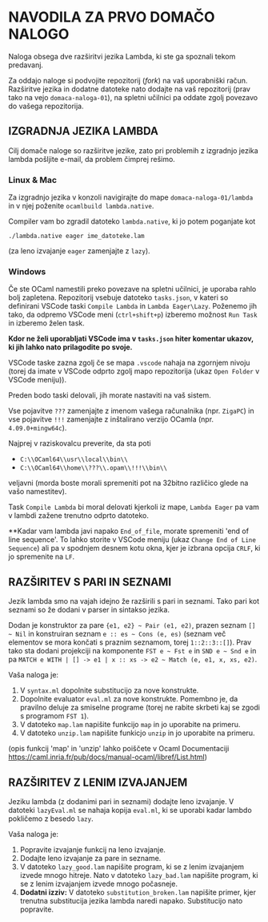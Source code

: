 # NAVODILA ZA PRVO DOMAČO NALOGO

Naloga obsega dve razširitvi jezika Lambda, ki ste ga spoznali tekom predavanj.

Za oddajo naloge si podvojite repozitorij (*fork*) na vaš uporabniški račun. Razširitve jezika in dodatne datoteke nato dodajte na vaš repozitorij (prav tako na vejo `domaca-naloga-01`), na spletni učilnici pa oddate zgolj povezavo do vašega repozitorija.

## IZGRADNJA JEZIKA LAMBDA

Cilj domače naloge so razširitve jezike, zato pri problemih z izgradnjo jezika lambda pošljite e-mail, da problem čimprej rešimo.

### Linux & Mac
Za izgradnjo jezika v konzoli navigirajte do mape `domaca-naloga-01/lambda` in v njej poženite `ocamlbuild lambda.native`.

Compiler vam bo zgradil datoteko `lambda.native`, ki jo potem poganjate kot 

```./lambda.native eager ime_datoteke.lam```

(za leno izvajanje `eager` zamenjajte z `lazy`).

### Windows

Če ste OCaml namestili preko povezave na spletni učilnici, je uporaba rahlo bolj zapletena. Repozitorij vsebuje datoteko `tasks.json`, v kateri so definirani VSCode taski `Compile Lambda` in `Lambda Eager\Lazy`. Poženemo jih tako, da odpremo VSCode meni (`ctrl+shift+p`) izberemo možnost `Run Task` in izberemo želen task.

**Kdor ne želi uporabljati VSCode ima v `tasks.json` hiter komentar ukazov, ki jih lahko nato prilagodite po svoje.**

VSCode taske zazna zgolj če se mapa `.vscode` nahaja na zgornjem nivoju (torej da imate v VSCode odprto zgolj mapo repozitorija (ukaz `Open Folder` v VSCode meniju)).

Preden bodo taski delovali, jih morate nastaviti na vaš sistem.

Vse pojavitve `???` zamenjajte z imenom vašega računalnika (npr. `ZigaPC`)
in vse pojavitve `!!!` zamenjajte z inštalirano verzijo OCamla (npr. `4.09.0+mingw64c`).

Najprej v raziskovalcu preverite, da sta poti
- `C:\\OCaml64\\usr\\local\\bin\\` 
- `C:\\OCaml64\\home\\???\\.opam\\!!!\\bin\\` 

veljavni (morda boste morali spremeniti pot na 32bitno različico glede na vašo namestitev).

Task `Compile Lambda` bi moral delovati kjerkoli iz mape, `Lambda Eager` pa vam v lambdi zažene trenutno odprto datoteko.

**Kadar vam lambda javi napako `End_of_file`, morate spremeniti 'end of line sequence'. To lahko storite v VSCode meniju (ukaz `Change End of Line Sequence`) ali pa v spodnjem desnem kotu okna, kjer je izbrana opcija `CRLF`, ki jo spremenite na `LF`.

## RAZŠIRITEV S PARI IN SEZNAMI

Jezik lambda smo na vajah idejno že razširili s pari in seznami. Tako pari kot seznami so že dodani v parser in sintakso jezika. 

Dodan je konstruktor za pare `{e1, e2} ~ Pair (e1, e2)`, prazen seznam `[] ~ Nil` in konstruiran seznam `e :: es ~ Cons (e, es)` (seznam več elementov se mora končati s praznim seznamom, torej `1::2::3::[]`). Prav tako sta dodani projekciji na komponente `FST e ~ Fst e` in `SND e ~ Snd e` in pa `MATCH e WITH | [] -> e1 | x :: xs -> e2 ~ Match (e, e1, x, xs, e2)`. 

Vaša naloga je:
1. V `syntax.ml` dopolnite substitucijo za nove konstrukte.
2. Dopolnite evaluator `eval.ml` za nove konstrukte. Pomembno je, da pravilno deluje za smiselne programe (torej ne rabite skrbeti kaj se zgodi s programom `FST 1`).
3. V datoteko `map.lam` napišite funkcijo `map` in jo uporabite na primeru.
4. V datoteko `unzip.lam` napišite funkicjo `unzip` in jo uporabite na primeru.

(opis funkcij 'map' in 'unzip' lahko poiščete v Ocaml Documentaciji https://caml.inria.fr/pub/docs/manual-ocaml/libref/List.html) 

## RAZŠIRITEV Z LENIM IZVAJANJEM

Jeziku lambda (z dodanimi pari in seznami) dodajte leno izvajanje. V datoteki `lazyEval.ml` se nahaja kopija `eval.ml`, ki se uporabi kadar lambdo pokličemo z besedo `lazy`.

Vaša naloga je:
1. Popravite izvajanje funkcij na leno izvajanje.
2. Dodajte leno izvajanje za pare in sezname.
3. V datoteko `lazy_good.lam` napišite program, ki se z lenim izvajanjem izvede mnogo hitreje. Nato v datoteko `lazy_bad.lam` napišite program, ki se z lenim izvajanjem izvede mnogo počasneje.
4. **Dodatni izziv:** V datoteko `substitution_broken.lam` napišite primer, kjer trenutna substitucija jezika lambda naredi napako. Substitucijo nato popravite.